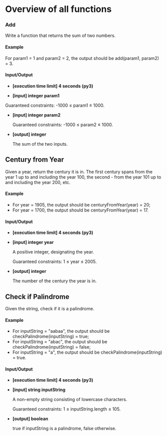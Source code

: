 # Overview of all functions 

### Add

Write a function that returns the sum of two numbers.

#### Example

For param1 = 1 and param2 = 2, the output should be
add(param1, param2) = 3.

#### Input/Output

* **[execution time limit] 4 seconds (py3)**

* **[input] integer param1**

 Guaranteed constraints:
 -1000 ≤ param1 ≤ 1000.

* **[input] integer param2**

  Guaranteed constraints:
  -1000 ≤ param2 ≤ 1000.

* **[output] integer**

  The sum of the two inputs.

 ## Century from Year

Given a year, return the century it is in. The first century spans from the year 1 up to and including the year 100, 
the second - from the year 101 up to and including the year 200, etc.

#### Example

* For year = 1905, the output should be
  centuryFromYear(year) = 20;
* For year = 1700, the output should be
  centuryFromYear(year) = 17.
#### Input/Output

* **[execution time limit] 4 seconds (py3)**

* **[input] integer year**

  A positive integer, designating the year.

  Guaranteed constraints:
  1 ≤ year ≤ 2005.

* **[output] integer**

  The number of the century the year is in.

## Check if Palindrome

 Given the string, check if it is a palindrome.

#### Example

* For inputString = "aabaa", the output should be
  checkPalindrome(inputString) = true;
* For inputString = "abac", the output should be
  checkPalindrome(inputString) = false;
* For inputString = "a", the output should be
  checkPalindrome(inputString) = true.
#### Input/Output

* **[execution time limit] 4 seconds (py3)**

* **[input] string inputString**

  A non-empty string consisting of lowercase characters.

  Guaranteed constraints:
  1 ≤ inputString.length ≤ 105.

* **[output] boolean**

  true if inputString is a palindrome, false otherwise.